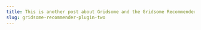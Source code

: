 ```yaml
---
title: This is another post about Gridsome and the Gridsome Recommender Plugin
slug: gridsome-recommender-plugin-two
---
```


